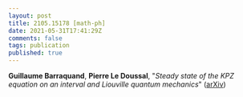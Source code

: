 ```yaml
---
layout: post
title: 2105.15178 [math-ph]
date: 2021-05-31T17:41:29Z
comments: false
tags: publication
published: true
---
```


<b>Guillaume Barraquand</b>, <b>Pierre Le Doussal</b>, "<i>Steady state of the KPZ equation on an interval and Liouville quantum  mechanics</i>" ([arXiv](http://arxiv.org/abs/2105.15178v1))

